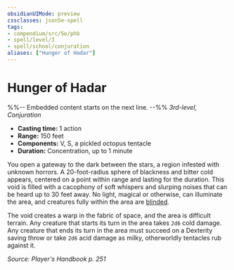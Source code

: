 ```yaml
---
obsidianUIMode: preview
cssclasses: json5e-spell
tags:
- compendium/src/5e/phb
- spell/level/3
- spell/school/conjuration
aliases: ["Hunger of Hadar"]
---
```

# Hunger of Hadar
%%-- Embedded content starts on the next line. --%%
*3rd-level, Conjuration*  

- **Casting time:** 1 action
- **Range:** 150 feet
- **Components:** V, S, a pickled octopus tentacle
- **Duration:** Concentration, up to 1 minute

You open a gateway to the dark between the stars, a region infested with unknown horrors. A 20-foot-radius sphere of blackness and bitter cold appears, centered on a point within range and lasting for the duration. This void is filled with a cacophony of soft whispers and slurping noises that can be heard up to 30 feet away. No light, magical or otherwise, can illuminate the area, and creatures fully within the area are [blinded](Mechanics/Rules/conditions.md#Blinded).

The void creates a warp in the fabric of space, and the area is difficult terrain. Any creature that starts its turn in the area takes `2d6` cold damage. Any creature that ends its turn in the area must succeed on a Dexterity saving throw or take `2d6` acid damage as milky, otherworldly tentacles rub against it.

*Source: Player's Handbook p. 251*